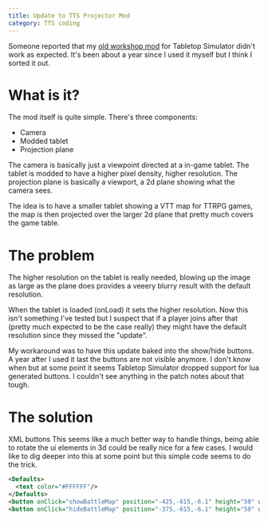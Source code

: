 ```yaml
---
title: Update to TTS Projector Mod 
category: TTS coding
---
```

Someone reported that my [old workshop mod](https://steamcommunity.com/sharedfiles/filedetails/?id=2164161399) for Tabletop Simulator didn't work as expected. It's been about a year since I used it myself but I think I sorted it out.

# What is it?
The mod itself is quite simple. There's three components:
* Camera
* Modded tablet
* Projection plane

The camera is basically just a viewpoint directed at a in-game tablet. The tablet is modded to have a higher pixel density, higher resolution. The projection plane is basically a viewport, a 2d plane showing what the camera sees.

The idea is to have a smaller tablet showing a VTT map for TTRPG games, the map is then projected over the larger 2d plane that pretty much covers the game table.

# The problem
The higher resolution on the tablet is really needed, blowing up the image as large as the plane does provides a veeery blurry result with the default resolution.

When the tablet is loaded (onLoad) it sets the higher resolution. Now this isn't something I've tested but I suspect that if a player joins after that (pretty much expected to be the case really) they might have the default resolution since they missed the "update".

My workaround was to have this update baked into the show/hide buttons. A year after I used it last the buttons are not visible anymore. I don't know when but at some point it seems Tabletop Simulator dropped support for lua generated buttons. I couldn't see anything in the patch notes about that tough.

# The solution
XML buttons
This seems like a much better way to handle things, being able to rotate the ui elements in 3d could be really nice for a few cases. I would like to dig deeper into this at some point but this simple code seems to do the trick.

```xml
<Defaults>
  <text color="#FFFFFF"/>
</Defaults>
<button onClick="showBattleMap" position="-425,-615,-6.1" height="50" width="50" rotation="180 180 0">☐</button>
<button onClick="hideBattleMap" position="-375,-615,-6.1" height="50" width="50" rotation="180 180 0"></button>
```